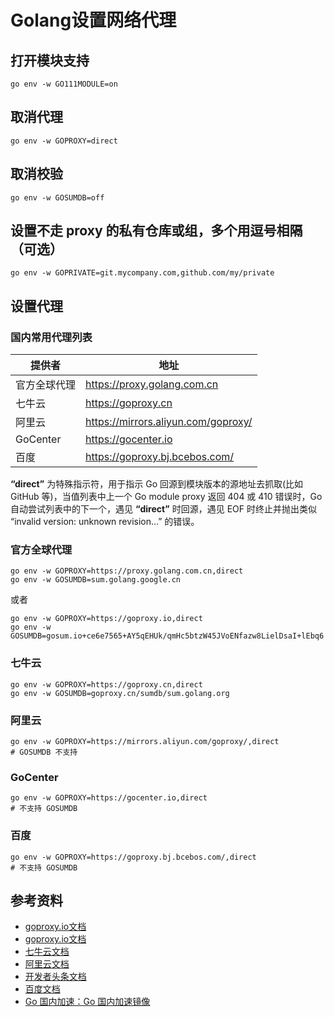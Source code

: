 # Golang设置网络代理

## 打开模块支持

```shell
go env -w GO111MODULE=on
```

## 取消代理

```shell
go env -w GOPROXY=direct
```

## 取消校验

```shell
go env -w GOSUMDB=off
```

## 设置不走 proxy 的私有仓库或组，多个用逗号相隔（可选）

```shell
go env -w GOPRIVATE=git.mycompany.com,github.com/my/private
```

## 设置代理

### 国内常用代理列表

|   提供者  |   地址  |
|-----|-----|
|  官方全球代理   |   https://proxy.golang.com.cn  |
|  七牛云   |   https://goproxy.cn  |
|   阿里云  |   https://mirrors.aliyun.com/goproxy/  |
|   GoCenter  |   https://gocenter.io  |
|   百度  |   https://goproxy.bj.bcebos.com/  |

**“direct”** 为特殊指示符，用于指示 Go 回源到模块版本的源地址去抓取(比如 GitHub 等)，当值列表中上一个 Go module proxy 返回 404 或 410 错误时，Go 自动尝试列表中的下一个，遇见 **“direct”** 时回源，遇见 EOF 时终止并抛出类似 “invalid version: unknown revision...” 的错误。

### 官方全球代理

```shell
go env -w GOPROXY=https://proxy.golang.com.cn,direct
go env -w GOSUMDB=sum.golang.google.cn
```

或者

```shell
go env -w GOPROXY=https://goproxy.io,direct
go env -w GOSUMDB=gosum.io+ce6e7565+AY5qEHUk/qmHc5btzW45JVoENfazw8LielDsaI+lEbq6
```

### 七牛云

```shell
go env -w GOPROXY=https://goproxy.cn,direct
go env -w GOSUMDB=goproxy.cn/sumdb/sum.golang.org
```

### 阿里云

```shell
go env -w GOPROXY=https://mirrors.aliyun.com/goproxy/,direct
# GOSUMDB 不支持
```

### GoCenter

```shell
go env -w GOPROXY=https://gocenter.io,direct
# 不支持 GOSUMDB
```

### 百度

```shell
go env -w GOPROXY=https://goproxy.bj.bcebos.com/,direct
# 不支持 GOSUMDB
```

## 参考资料

* [goproxy.io文档](https://goproxy.io/zh/docs/)
* [goproxy.io文档](https://goproxy.io/zh/docs/)
* [七牛云文档](https://goproxy.cn/)
* [阿里云文档](https://developer.aliyun.com/mirror/goproxy)
* [开发者头条文档](https://toutiao.io/posts/wj2sn6/preview)
* [百度文档](https://goproxy.bj.bcebos.com/)
* [Go 国内加速：Go 国内加速镜像](https://learnku.com/go/wikis/38122)
